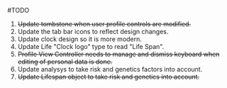 #TODO

1. ~~Update tombstone when user profile controls are modified.~~
2. Update the tab bar icons to reflect design changes.
3. Update clock design so it is more modern.
4. Update Life "Clock logo" type to read "Life Span".
5. ~~Profile View Controller needs to manage and dismiss keyboard when editing of personal data is done.~~
6. Update analysys to take risk and genetics factors into account.
7. ~~Update Lifespan object to take risk and genetics into account.~~


